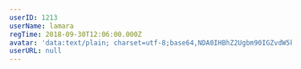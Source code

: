 ```yaml
---
userID: 1213
userName: lamara
regTime: 2018-09-30T12:06:00.000Z
avatar: 'data:text/plain; charset=utf-8;base64,NDA0IHBhZ2Ugbm90IGZvdW5kCg=='
userURL: null
---
```



